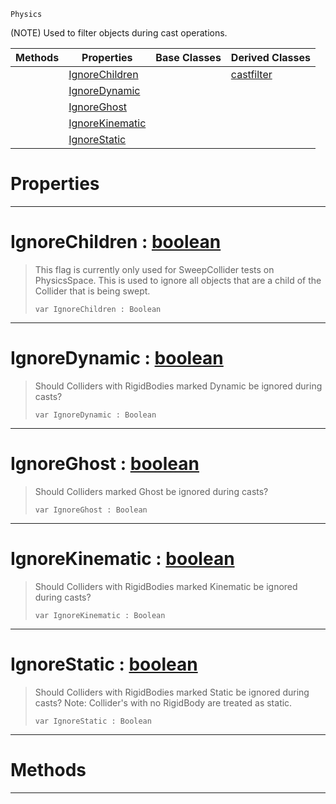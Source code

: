  `Physics`

(NOTE) Used to filter objects during cast operations.

|Methods|Properties|Base Classes|Derived Classes|
|---|---|---|---|
| |[IgnoreChildren](basecastfilter.md#ignorechildren-zilch-engi)| |[castfilter](castfilter.md)|
| |[IgnoreDynamic](basecastfilter.md#ignoredynamic-zilch-engin)| | |
| |[IgnoreGhost](basecastfilter.md#ignoreghost-zilch-engine)| | |
| |[IgnoreKinematic](basecastfilter.md#ignorekinematic-zilch-eng)| | |
| |[IgnoreStatic](basecastfilter.md#ignorestatic-zilch-engine)| | |


 #  Properties


---  
 #  IgnoreChildren : [boolean](../nada_base_types/boolean.md)

> This flag is currently only used for SweepCollider tests on PhysicsSpace. This is used to ignore all objects that are a child of the Collider that is being swept.
> ```TS:Nada
> var IgnoreChildren : Boolean


---  
 #  IgnoreDynamic : [boolean](../nada_base_types/boolean.md)

> Should Colliders with RigidBodies marked Dynamic be ignored during casts?
> ```TS:Nada
> var IgnoreDynamic : Boolean


---  
 #  IgnoreGhost : [boolean](../nada_base_types/boolean.md)

> Should Colliders marked Ghost be ignored during casts?
> ```TS:Nada
> var IgnoreGhost : Boolean


---  
 #  IgnoreKinematic : [boolean](../nada_base_types/boolean.md)

> Should Colliders with RigidBodies marked Kinematic be ignored during casts?
> ```TS:Nada
> var IgnoreKinematic : Boolean


---  
 #  IgnoreStatic : [boolean](../nada_base_types/boolean.md)

> Should Colliders with RigidBodies marked Static be ignored during casts? Note: Collider's with no RigidBody are treated as static.
> ```TS:Nada
> var IgnoreStatic : Boolean


---  
 #  Methods


---  
 

 